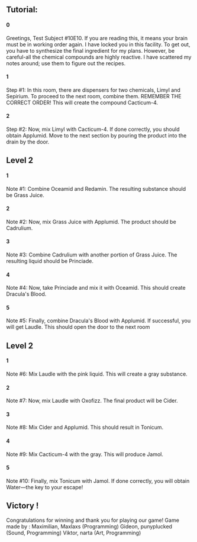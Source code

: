 
## Tutorial:

#### 0
Greetings, Test Subject #10E10. If you are reading this, it means your brain must be in working order again. I have locked you in this facility. To get out, you have to synthesize the final ingredient for my plans. However, be careful-all the chemical compounds are highly reactive. I have scattered my notes around; use them to figure out the recipes.
#### 1
Step #1:
In this room, there are dispensers for two chemicals, Limyl and Sepirium. To proceed to the next room, combine them. REMEMBER THE CORRECT ORDER! This will create the compound Cacticum-4.

#### 2
Step #2:
Now, mix Limyl with Cacticum-4. If done correctly, you should obtain Applumid. Move to the next section by pouring the product into the drain by the door.

## Level 2
#### 1
Note #1: 
Combine Oceamid and Redamin. The resulting substance should be Grass Juice.

#### 2
Note #2:
Now, mix Grass Juice with Applumid. The product should be Cadrulium.

#### 3
Note #3:
Combine Cadrulium with another portion of Grass Juice. The resulting liquid should be Princiade.

#### 4
Note #4:
Now, take Princiade and mix it with Oceamid. This should create Dracula's Blood.

#### 5
Note #5:
Finally, combine Dracula's Blood with Applumid. If successful, you will get Laudle. This should open the door to the next room

## Level 2

#### 1

Note #6:
Mix Laudle with the pink liquid. This will create a gray substance.

#### 2

Note #7:
Now, mix Laudle with Oxofizz. The final product will be Cider.

#### 3

Note #8:
Mix Cider and Applumid. This should result in Tonicum. 

#### 4

Note #9:
Mix Cacticum-4 with the gray. This will produce Jamol.

#### 5

Note #10:
Finally, mix Tonicum with Jamol. If done correctly, you will obtain Water—the key to your escape!


## Victory !    

Congratulations for winning and thank you for playing our game!
Game made by : 
	Maximilian, Maxlaxs (Programming)
	Gideon, punyplucked (Sound, Programming)
	Viktor, narta (Art, Programming)
	
	
	
